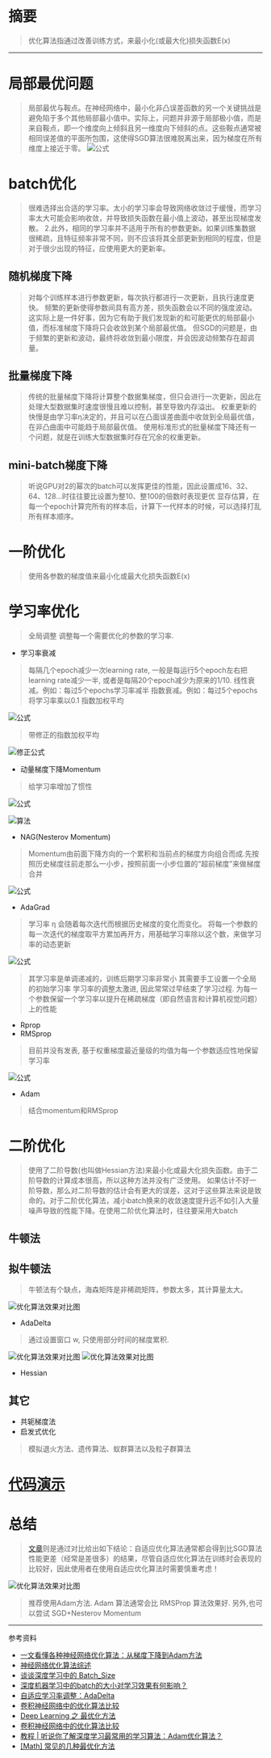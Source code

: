 # 摘要
> 优化算法指通过改善训练方式，来最小化(或最大化)损失函数E(x)
---
# 局部最优问题
> 局部最优与鞍点。在神经网络中，最小化非凸误差函数的另一个关键挑战是避免陷于多个其他局部最小值中。实际上，问题并非源于局部极小值，而是来自鞍点，即一个维度向上倾斜且另一维度向下倾斜的点。这些鞍点通常被相同误差值的平面所包围，这使得SGD算法很难脱离出来，因为梯度在所有维度上接近于零。
![公式](https://github.com/gdyshi/ml_optimize/blob/master/md_pic/20160909001936276.gif)

# batch优化
> 很难选择出合适的学习率。太小的学习率会导致网络收敛过于缓慢，而学习率太大可能会影响收敛，并导致损失函数在最小值上波动，甚至出现梯度发散。
2.此外，相同的学习率并不适用于所有的参数更新。如果训练集数据很稀疏，且特征频率非常不同，则不应该将其全部更新到相同的程度，但是对于很少出现的特征，应使用更大的更新率。

## 随机梯度下降
> 对每个训练样本进行参数更新，每次执行都进行一次更新，且执行速度更快。
频繁的更新使得参数间具有高方差，损失函数会以不同的强度波动。这实际上是一件好事，因为它有助于我们发现新的和可能更优的局部最小值，而标准梯度下降将只会收敛到某个局部最优值。
但SGD的问题是，由于频繁的更新和波动，最终将收敛到最小限度，并会因波动频繁存在超调量。

## 批量梯度下降
> 传统的批量梯度下降将计算整个数据集梯度，但只会进行一次更新，因此在处理大型数据集时速度很慢且难以控制，甚至导致内存溢出。
权重更新的快慢是由学习率η决定的，并且可以在凸面误差曲面中收敛到全局最优值，在非凸曲面中可能趋于局部最优值。
使用标准形式的批量梯度下降还有一个问题，就是在训练大型数据集时存在冗余的权重更新。

## mini-batch梯度下降
> 听说GPU对2的幂次的batch可以发挥更佳的性能，因此设置成16、32、64、128...时往往要比设置为整10、整100的倍数时表现更优
显存估算，在每一个epoch计算完所有的样本后，计算下一代样本的时候，可以选择打乱所有样本顺序。

# 一阶优化
> 使用各参数的梯度值来最小化或最大化损失函数E(x)

# 学习率优化
> 全局调整
调整每一个需要优化的参数的学习率.
- 学习率衰减
> 每隔几个epoch减少一次learning rate, 一般是每运行5个epoch左右把learning rate减少一半, 或者是每隔20个epoch减少为原来的1/10.
线性衰减。例如：每过5个epochs学习率减半
指数衰减。例如：每过5个epochs将学习率乘以0.1 
> 指数加权平均

![公式](https://github.com/gdyshi/ml_optimize/blob/master/md_pic/搜狗截图20180101204317.png)
> 带修正的指数加权平均

![修正公式](https://github.com/gdyshi/ml_optimize/blob/master/md_pic/搜狗截图20180101205314.png)

- 动量梯度下降Momentum
> 给学习率增加了惯性

![公式](https://github.com/gdyshi/ml_optimize/blob/master/md_pic/20170521223752521.png)

![算法](https://github.com/gdyshi/ml_optimize/blob/master/md_pic/20170521224015304.png)

- NAG(Nesterov Momentum)
> Momentum由前面下降方向的一个累积和当前点的梯度方向组合而成.先按照历史梯度往前走那么一小步，按照前面一小步位置的“超前梯度”来做梯度合并

![公式](https://github.com/gdyshi/ml_optimize/blob/master/md_pic/搜狗截图20180101211507.png)
- AdaGrad
> 学习率 η 会随着每次迭代而根据历史梯度的变化而变化。
> 将每一个参数的每一次迭代的梯度取平方累加再开方，用基础学习率除以这个数，来做学习率的动态更新

![公式](https://github.com/gdyshi/ml_optimize/blob/master/md_pic/搜狗截图20180101212512.png)
>其学习率是单调递减的，训练后期学习率非常小
其需要手工设置一个全局的初始学习率
学习率的调整太激进, 因此常常过早结束了学习过程.
为每一个参数保留一个学习率以提升在稀疏梯度（即自然语言和计算机视觉问题）上的性能
- Rprop
- RMSprop
> 目前并没有发表, 基于权重梯度最近量级的均值为每一个参数适应性地保留学习率

![公式](https://github.com/gdyshi/ml_optimize/blob/master/md_pic/搜狗截图20180101214206.png)
- Adam
> 结合momentum和RMSprop

# 二阶优化
> 使用了二阶导数(也叫做Hessian方法)来最小化或最大化损失函数。由于二阶导数的计算成本很高，所以这种方法并没有广泛使用。
如果估计不好一阶导数，那么对二阶导数的估计会有更大的误差，这对于这些算法来说是致命的。对于二阶优化算法，减小batch换来的收敛速度提升远不如引入大量噪声导致的性能下降。在使用二阶优化算法时，往往要采用大batch
## 牛顿法
## 拟牛顿法
> 牛顿法有个缺点，海森矩阵是非稀疏矩阵，参数太多，其计算量太大。

![优化算法效果对比图](https://github.com/gdyshi/ml_optimize/blob/master/md_pic/搜狗截图20180101212904.png)
- AdaDelta
> 通过设置窗口 w, 只使用部分时间的梯度累积.

![优化算法效果对比图](https://github.com/gdyshi/ml_optimize/blob/master/md_pic/搜狗截图20180101212816.png)
![优化算法效果对比图](https://github.com/gdyshi/ml_optimize/blob/master/md_pic/搜狗截图20180101214020.png)
- Hessian
## 其它
- 共轭梯度法
- 启发式优化
> 模拟退火方法、遗传算法、蚁群算法以及粒子群算法

# [代码演示](https://github.com/gdyshi/ml_optimize.git)
# 总结
> [文章](doc\1705.08292.pdf)则是通过对比给出如下结论：自适应优化算法通常都会得到比SGD算法性能更差（经常是差很多）的结果，尽管自适应优化算法在训练时会表现的比较好，因此使用者在使用自适应优化算法时需要慎重考虑！

![优化算法效果对比图](https://github.com/gdyshi/ml_optimize/blob/master/md_pic/20170605150229100.png)

> 推荐使用Adam方法. Adam 算法通常会比 RMSProp 算法效果好. 另外,也可以尝试 SGD+Nesterov Momentum
---
参考资料
- [一文看懂各种神经网络优化算法：从梯度下降到Adam方法](http://www.sohu.com/a/149921578_610300)
- [神经网络优化算法综述](http://blog.csdn.net/young_gy/article/details/72633202)
- [谈谈深度学习中的 Batch_Size](http://blog.csdn.net/ycheng_sjtu/article/details/49804041)
- [深度机器学习中的batch的大小对学习效果有何影响？](https://www.zhihu.com/question/32673260)
- [自适应学习率调整：AdaDelta](https://www.cnblogs.com/neopenx/p/4768388.html)
- [卷积神经网络中的优化算法比较](http://shuokay.com/2016/06/11/optimization/)
- [Deep Learning 之 最优化方法](http://blog.csdn.net/BVL10101111/article/details/72614711)
- [卷积神经网络中的优化算法比较](http://shuokay.com/2016/06/11/optimization/)
- [教程 | 听说你了解深度学习最常用的学习算法：Adam优化算法？](http://www.sohu.com/a/156495506_465975)
- [[Math] 常见的几种最优化方法](https://www.cnblogs.com/maybe2030/p/4751804.html)

